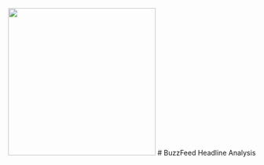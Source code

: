 <img src="https://static.wikia.nocookie.net/logopedia/images/a/ab/BuzzFeed_2.svg/revision/latest?cb=20160404171003" width="300" height="300"> 
# BuzzFeed Headline Analysis
